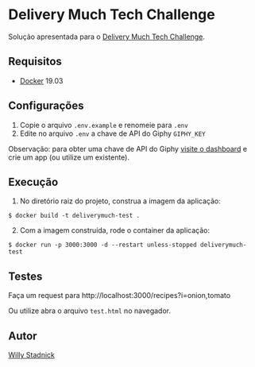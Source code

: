 # Delivery Much Tech Challenge

Solução apresentada para o [Delivery Much Tech Challenge](challenge.md).

## Requisitos

- [Docker](docker.com) 19.03

## Configurações

1. Copie o arquivo `.env.example` e renomeie para `.env`
2. Edite no arquivo `.env` a chave de API do Giphy `GIPHY_KEY`

Observação: para obter uma chave de API do Giphy [visite o dashboard](https://developers.giphy.com/dashboard/) e crie um app (ou utilize um existente).

## Execução

1. No diretório raiz do projeto, construa a imagem da aplicação:

```
$ docker build -t deliverymuch-test .
```

2. Com a imagem construída, rode o container da aplicação:

```
$ docker run -p 3000:3000 -d --restart unless-stopped deliverymuch-test
```

## Testes

Faça um request para http://localhost:3000/recipes?i=onion,tomato

Ou utilize abra o arquivo `test.html` no navegador.

## Autor

[Willy Stadnick](willy.stadnick@gmail.com)
